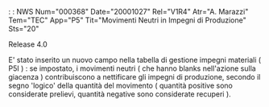  :  : NWS Num="000368" Date="20001027" Rel="V1R4" Atr="A.  Marazzi" Tem="TEC" App="P5" Tit="Movimenti Neutri in Impegni di Produzione" Sts="20"

Release 4.0

E' stato inserito un nuovo campo nella tabella di gestione impegni materiali ( P5I ) :  se impostato,
i movimenti neutri ( che hanno blanks nell'azione sulla giacenza ) contribuiscono a nettificare gli
impegni di produzione, secondo il segno 'logico' della quantità del movimento ( quantità positive sono considerate prelievi, quantità negative sono considerate recuperi ).



